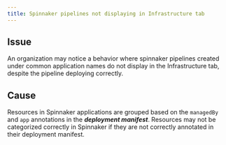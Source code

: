 ```yaml
---
title: Spinnaker pipelines not displaying in Infrastructure tab
---
```


## Issue
An organization may notice a behavior where spinnaker pipelines created under common application names do not display in the Infrastructure tab, despite the pipeline deploying correctly.

## Cause
Resources in Spinnaker applications are grouped based on the ```managedBy``` and ```app``` annotations in the ***deployment manifest***. Resources may not be categorized correctly in Spinnaker if they are not correctly annotated in their deployment manifest.

